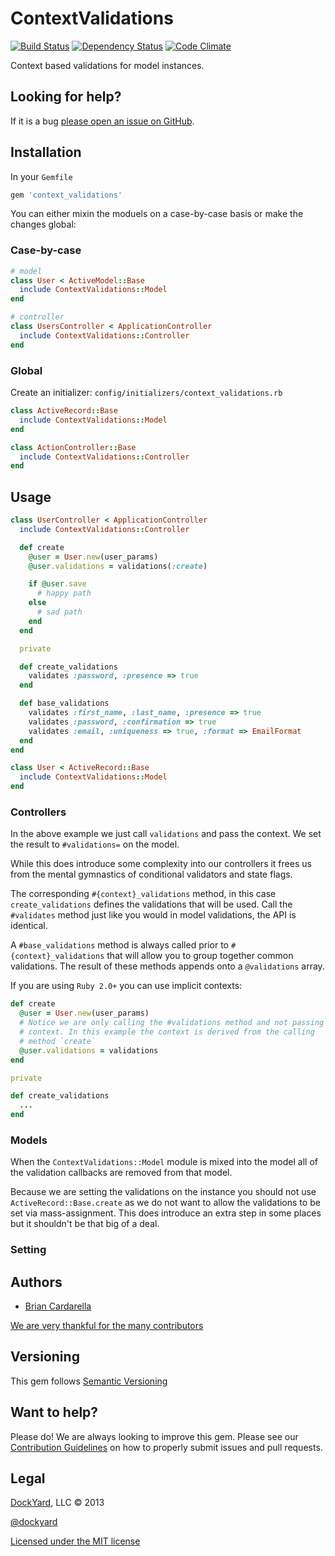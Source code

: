 # ContextValidations #

[![Build Status](https://secure.travis-ci.org/dockyard/context_validations.png?branch=master)](http://travis-ci.org/dockyard/context_validations)
[![Dependency Status](https://gemnasium.com/dockyard/context_validations.png?travis)](https://gemnasium.com/dockyard/context_validations)
[![Code Climate](https://codeclimate.com/github/dockyard/context_validations.png)](https://codeclimate.com/github/dockyard/context_validations)

Context based validations for model instances.

## Looking for help? ##

If it is a bug [please open an issue on GitHub](https://github.com/dockyard/context_validations/issues).

## Installation ##

In your `Gemfile`

```ruby
gem 'context_validations'
```

You can either mixin the moduels on a case-by-case basis or make the
changes global:

### Case-by-case ###

```ruby
# model
class User < ActiveModel::Base
  include ContextValidations::Model
end

# controller
class UsersController < ApplicationController
  include ContextValidations::Controller
end
```

### Global ###
Create an initializer: `config/initializers/context_validations.rb`

```ruby
class ActiveRecord::Base
  include ContextValidations::Model
end

class ActionController::Base
  include ContextValidations::Controller
end
```

## Usage ##

```ruby
class UserController < ApplicationController
  include ContextValidations::Controller

  def create
    @user = User.new(user_params)
    @user.validations = validations(:create)

    if @user.save
      # happy path
    else
      # sad path
    end
  end

  private

  def create_validations
    validates :password, :presence => true
  end

  def base_validations
    validates :first_name, :last_name, :presence => true
    validates :password, :confirmation => true
    validates :email, :uniqueness => true, :format => EmailFormat
  end
end

class User < ActiveRecord::Base
  include ContextValidations::Model
end
```

### Controllers ###
In the above example we just call `validations` and pass the context. We
set the result to `#validations=` on the model.

While this does introduce some complexity into our controllers it frees
us from the mental gymnastics of conditional validators and state flags.

The corresponding `#{context}_validations` method, in this case
`create_validations` defines the validations that will be used. Call the
`#validates` method just like you would in model validations, the API is
identical.

A `#base_validations` method is always called prior to
`#{context}_validations` that will allow you to group together common
validations. The result of these methods appends onto a `@validations`
array.

If you are using `Ruby 2.0+` you can use implicit contexts:

```ruby
def create
  @user = User.new(user_params)
  # Notice we are only calling the #validations method and not passing
  # context. In this example the context is derived from the calling
  # method `create`
  @user.validations = validations  
end

private

def create_validations
  ...
end
```

### Models ###
When the `ContextValidations::Model` module is mixed into the model all
of the validation callbacks are removed from that model.

Because we are setting the validations on the instance you should not
use `ActiveRecord::Base.create` as we do not want to allow the
validations to be set via mass-assignment. This does introduce an extra
step in some places but it shouldn't be that big of a deal.

### Setting 
## Authors ##

* [Brian Cardarella](http://twitter.com/bcardarella)

[We are very thankful for the many contributors](https://github.com/dockyard/context_validations/graphs/contributors)

## Versioning ##

This gem follows [Semantic Versioning](http://semver.org)

## Want to help? ##

Please do! We are always looking to improve this gem. Please see our
[Contribution Guidelines](https://github.com/dockyard/context_validations/blob/master/CONTRIBUTING.md)
on how to properly submit issues and pull requests.

## Legal ##

[DockYard](http://dockyard.com), LLC &copy; 2013

[@dockyard](http://twitter.com/dockyard)

[Licensed under the MIT license](http://www.opensource.org/licenses/mit-license.php)
